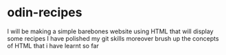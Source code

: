 # odin-recipes
I will be making a simple barebones website using HTML that will display some recipes
I have polished my git skills moreover brush up the concepts of HTML that i have learnt so far